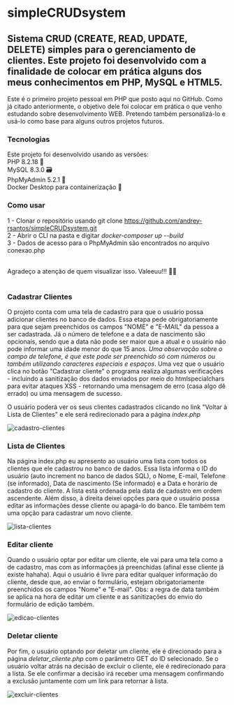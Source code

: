 # simpleCRUDsystem 

## Sistema CRUD (CREATE, READ, UPDATE, DELETE) simples para o gerenciamento de clientes. Este projeto foi desenvolvido com a finalidade de colocar em prática alguns dos meus conhecimentos em PHP, MySQL e HTML5. 
Este é o primeiro projeto pessoal em PHP que posto aqui no GitHub. Como já citado anteriormente, o objetivo dele foi colocar em prática o que venho estudando sobre desenvolvimento WEB. Pretendo também personalizá-lo e usá-lo como base para alguns outros projetos futuros. 

### Tecnologias 
Este projeto foi desenvolvido usando as versões:<br>
PHP 8.2.18 🐘<br>
MySQL 8.3.0 🗃️<br>
PhpMyAdmin 5.2.1 🔰<br>
Docker Desktop para containerização 🐋

### Como usar 
1 - Clonar o repositório usando git clone https://github.com/andrey-rsantos/simpleCRUDsystem.git
<br>
2 - Abrir o CLI na pasta e digitar _docker-composer up --build_
<br>
3 - Dados de acesso para o PhpMyAdmin são encontrados no arquivo conexao.php
<br><br>

Agradeço a atenção de quem visualizar isso. Valeeuu!!! 🙋‍♂️
<br><br>

### Cadastrar Clientes
O projeto conta com uma tela de cadastro para que o usuário possa adicionar clientes no banco de dados. Essa etapa pede obrigatoriamente para que sejam preenchidos os campos "NOME" e "E-MAIL" da pessoa a ser cadastrada. Já o número de telefone e a data de nascimento são opcionais, sendo que a data não pode ser maior que a atual e o usuário não pode informar uma idade menor do que 15 anos. *Uma observação sobre o campo de telefone, é que este pode ser preenchido só com números ou também utilizando caracteres especiais e espaços*. Uma vez que o usuário clica no botão "Cadastrar cliente" o programa realiza algumas verificações - incluindo a sanitização dos dados enviados por meio do htmlspecialchars para evitar ataques XSS - retornando uma mensagem de erro (casa algo dê errado) ou uma mensagem de sucesso.

O usuário poderá ver os seus clientes cadastrados clicando no link "Voltar à Lista de Clientes" e ele será redirecionado para a página *index.php*

![cadastro-clientes](https://github.com/user-attachments/assets/0a2911fb-df69-434e-89e4-c24ba0a8b901)


### Lista de Clientes
Na página index.php eu apresento ao usuário uma lista com todos os clientes que ele cadastrou no banco de dados. Essa lista informa o ID do usuário (auto increment no banco de dados SQL), o Nome, E-mail, Telefone (se informado), Data de nascimento (Se informado) e a Data e horário de cadastro do cliente. A lista está ordenada pela data de cadastro em ordem ascendente. Além disso, à direita deixei opções para que o usuário possa editar as informações desse cliente ou apagá-lo do banco. Ele também tem uma opção para cadastrar um novo cliente.

![lista-clientes](https://github.com/user-attachments/assets/0e5aa69e-5c07-4ab6-8791-129ca97cbe0d)


### Editar cliente
Quando o usuário optar por editar um cliente, ele vai para uma tela como a de cadastro, mas com as informações já preenchidas (afinal esse cliente já existe hahaha). Aqui o usuário é livre para editar qualquer informação do cliente, desde que, ao enviar o formulário, estejam obrigatoriamente preenchidos os campos "Nome" e "E-mail". Obs: a regra de data também se aplica na hora de editar um cliente e as sanitizações do envio do formulário de edição também.

![edicao-clientes](https://github.com/user-attachments/assets/95761a1c-3db7-421e-9b06-156a5d2d580b)


### Deletar cliente
Por fim, o usuário optando por deletar um cliente, ele é direcionado para a página *deletar_cliente.php* com o parâmetro GET do ID selecionado. Se o usuário voltar atrás na decisão de excluir o cliente, ele é redirecionado para a lista. Se ele confirmar a decisão irá receber uma mensagem confirmando a exclusão juntamente com um link para retornar à lista.

![excluir-clientes](https://github.com/user-attachments/assets/9888aa89-2c11-4b8f-86fa-ab0f120c0625)

